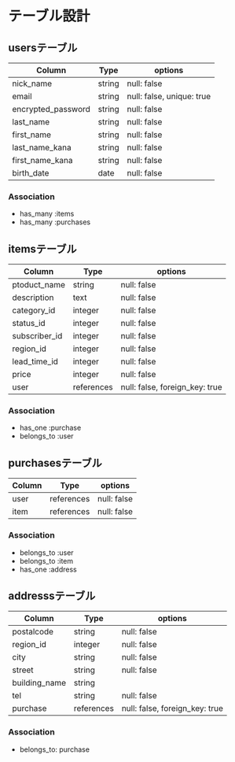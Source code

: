 # テーブル設計

## usersテーブル

| Column                | Type       | options                   |
| --------------------- | ---------- | ------------------------- |
| nick_name             | string     | null: false               |
| email                 | string     | null: false, unique: true |
| encrypted_password    | string     | null: false               |
| last_name             | string     | null: false               |
| first_name            | string     | null: false               |
| last_name_kana        | string     | null: false               |
| first_name_kana       | string     | null: false               |
| birth_date            | date       | null: false               |


### Association

- has_many :items
- has_many :purchases

## itemsテーブル

| Column        | Type       | options                        |
| ------------- | ---------- | ------------------------------ |
| ptoduct_name          | string     | null: false                    |
| description   | text       | null: false                    |
| category_id   | integer    | null: false                    |
| status_id     | integer    | null: false                    |
| subscriber_id | integer    | null: false                    |
| region_id     | integer    | null: false                    |
| lead_time_id  | integer    | null: false                    |
| price         | integer    | null: false                    |
| user          | references | null: false, foreign_key: true |

### Association

- has_one    :purchase
- belongs_to :user

## purchasesテーブル

| Column  | Type       | options     |
| ------- | ---------- | ----------- |
| user    | references | null: false |
| item    | references | null: false |

### Association

- belongs_to :user
- belongs_to :item
- has_one    :address

## addresssテーブル

| Column        | Type       | options                        |
| ------        | ---------- | ------------------------------ |
| postalcode    | string     | null: false                    |
| region_id     | integer    | null: false                    |
| city          | string     | null: false                    |
| street        | string     | null: false                    |
| building_name | string     |                                |
| tel           | string     | null: false                    |
| purchase      | references | null: false, foreign_key: true |

### Association

- belongs_to: purchase